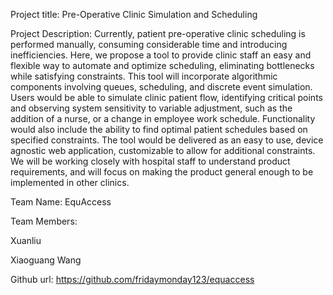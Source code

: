 Project title: Pre-Operative Clinic Simulation and Scheduling

Project Description:
Currently, patient pre-operative clinic scheduling is performed manually, consuming considerable time and introducing inefficiencies. Here, we propose a tool to provide clinic staff an easy and flexible way to automate and optimize scheduling, eliminating bottlenecks while satisfying constraints. This tool will incorporate algorithmic components involving queues, scheduling, and discrete event simulation. Users would be able to simulate clinic patient flow, identifying critical points and observing system sensitivity to variable adjustment, such as the addition of a nurse, or a change in employee work schedule. Functionality would also include the ability to find optimal patient schedules based on specified constraints. The tool would be delivered as an easy to use, device agnostic web application, customizable to allow for additional constraints. We will be working closely with hospital staff to understand product requirements, and will focus on making the product general enough to be implemented in other clinics.

Team Name: EquAccess

Team Members:

Xuanliu

Xiaoguang Wang    

Github url:
https://github.com/fridaymonday123/equaccess
